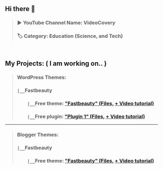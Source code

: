 ## Hi there 👋 
> ### ▶️ YouTube Channel Name: VideoCovery   
> ### 🏷️ Category: Education (Science, and Tech)
<pre>

</pre>
## My Projects: ( I am working on.. )
> ### WordPress Themes:
> ### `|__`Fastbeauty 
> ### `    |__`Free theme: ["Fastbeauty" (Files,](https://github.com/VideoCovery/wordpress-themes) [+ Video tutorial)](https://youtube.com/@VideoCovery)
> ### `    |__`Free  plugin: ["Plugin 1" (Files,](https://github.com/VideoCovery/plugin1) [+ Video tutorial)](https://youtube.com/@VideoCovery)
---
> ### Blogger Themes:
> ### `|__`Fastbeauty 
> ### `    |__`Free theme: ["Fastbeauty" (Files,](https://github.com/VideoCovery/blogger-themes) [+ Video tutorial)](https://youtube.com/@VideoCovery)

<!--
**VideoCovery/videocovery** is a ✨ _special_ ✨ repository because its `README.md` (this file) appears on your GitHub profile.

Here are some ideas to get you started:

- 🔭 I’m currently working on ...
- 🌱 I’m currently learning ...
- 👯 I’m looking to collaborate on ...
- 🤔 I’m looking for help with ...
- 💬 Ask me about ...
- 📫 How to reach me: ...
- 😄 Pronouns: ...
- ⚡ Fun fact: ...
-->
